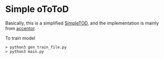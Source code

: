 Simple oToToD
===

Basically, this is a simplified [SimpleTOD](https://github.com/salesforce/simpletod), and the implementation is mainly from [accentor](https://github.com/facebookresearch/accentor).

To train model

```
> python3 gen_train_file.py
> python3 main.py
```
